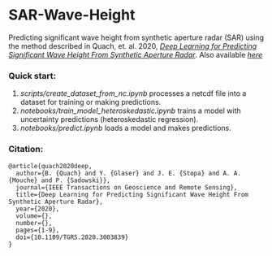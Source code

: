 # SAR-Wave-Height

Predicting significant wave height from synthetic aperture radar (SAR) using the method described in Quach, et. al. 2020, [*Deep Learning for Predicting Significant Wave Height From Synthetic Aperture Radar*](https://ieeexplore.ieee.org/document/9143500). Also available [*here*](https://authors.library.caltech.edu/104562/1/09143500.pdf)

### Quick start:
1. *scripts/create_dataset_from_nc.ipynb* processes a netcdf file into a dataset for training or making predictions.
1. *notebooks/train_model_heteroskedastic.ipynb* trains a model with uncertainty predictions (heteroskedastic regression).
1. *notebooks/predict.ipynb* loads a model and makes predictions.

### Citation:
```
@article{quach2020deep,
  author={B. {Quach} and Y. {Glaser} and J. E. {Stopa} and A. A. {Mouche} and P. {Sadowski}},
  journal={IEEE Transactions on Geoscience and Remote Sensing}, 
  title={Deep Learning for Predicting Significant Wave Height From Synthetic Aperture Radar}, 
  year={2020},
  volume={},
  number={},
  pages={1-9},
  doi={10.1109/TGRS.2020.3003839}
}
```

